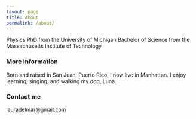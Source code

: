 ```yaml
---
layout: page
title: About
permalink: /about/
---
```


Physics PhD from the University of Michigan 
Bachelor of Science from the Massachusetts Institute of Technology


### More Information

Born and raised in San Juan, Puerto Rico, I now live in Manhattan. I enjoy learning, singing, and walking my dog, Luna. 

### Contact me

[lauradelmar@gmail.com](mailto:lauradelmar@gmail.com)
